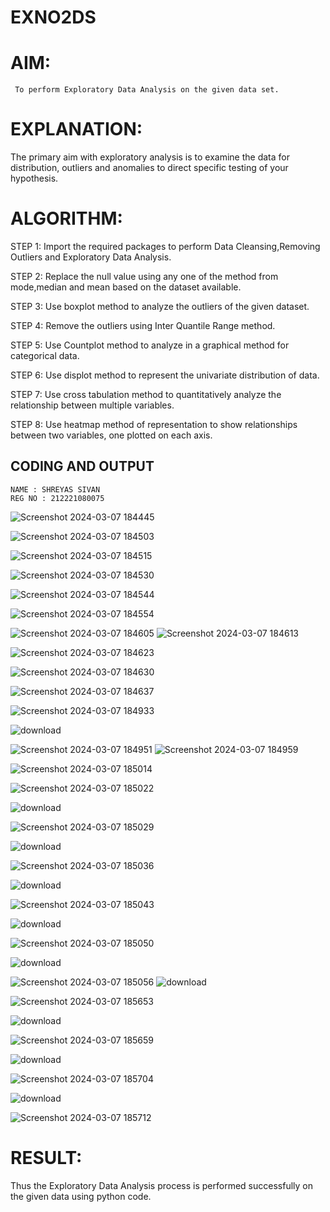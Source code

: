 # EXNO2DS
# AIM:
     To perform Exploratory Data Analysis on the given data set.
      
# EXPLANATION:
  The primary aim with exploratory analysis is to examine the data for distribution, outliers and anomalies to direct specific testing of your hypothesis.
  
# ALGORITHM:
STEP 1: Import the required packages to perform Data Cleansing,Removing Outliers and Exploratory Data Analysis.

STEP 2: Replace the null value using any one of the method from mode,median and mean based on the dataset available.

STEP 3: Use boxplot method to analyze the outliers of the given dataset.

STEP 4: Remove the outliers using Inter Quantile Range method.

STEP 5: Use Countplot method to analyze in a graphical method for categorical data.

STEP 6: Use displot method to represent the univariate distribution of data.

STEP 7: Use cross tabulation method to quantitatively analyze the relationship between multiple variables.

STEP 8: Use heatmap method of representation to show relationships between two variables, one plotted on each axis.

## CODING AND OUTPUT
```
NAME : SHREYAS SIVAN
REG NO : 212221080075
```

![Screenshot 2024-03-07 184445](https://github.com/charumathiramesh/EXNO2DS/assets/120204455/c8071999-31a5-440f-81f8-81ddc609562a)

![Screenshot 2024-03-07 184503](https://github.com/charumathiramesh/EXNO2DS/assets/120204455/4a7bda86-39f3-4521-9e2f-392905bf7dc8)


![Screenshot 2024-03-07 184515](https://github.com/charumathiramesh/EXNO2DS/assets/120204455/59610d4e-4da8-40d4-95c6-7badf5406e7c)


![Screenshot 2024-03-07 184530](https://github.com/charumathiramesh/EXNO2DS/assets/120204455/df5b2958-31a5-4f50-b914-963b0feb5531)

![Screenshot 2024-03-07 184544](https://github.com/charumathiramesh/EXNO2DS/assets/120204455/5561c748-5488-4344-bee1-3d485472ae20)

![Screenshot 2024-03-07 184554](https://github.com/charumathiramesh/EXNO2DS/assets/120204455/12b0de4a-f71d-4bac-860c-e64f1c98dc0e)

![Screenshot 2024-03-07 184605](https://github.com/charumathiramesh/EXNO2DS/assets/120204455/92fae100-efd6-4046-b947-0596fec90510)
![Screenshot 2024-03-07 184613](https://github.com/charumathiramesh/EXNO2DS/assets/120204455/a7d5ea10-3512-41ad-8ac1-586b6bb266c4)

![Screenshot 2024-03-07 184623](https://github.com/charumathiramesh/EXNO2DS/assets/120204455/6c8a9705-dec2-4c79-b679-7e7106aec017)

![Screenshot 2024-03-07 184630](https://github.com/charumathiramesh/EXNO2DS/assets/120204455/a5b6b489-e8e2-4c0e-8d92-6e80c53ba2a8)

![Screenshot 2024-03-07 184637](https://github.com/charumathiramesh/EXNO2DS/assets/120204455/2ed9e63c-3393-434a-8c25-1bd372291679)

![Screenshot 2024-03-07 184933](https://github.com/charumathiramesh/EXNO2DS/assets/120204455/f741fd37-71e7-4af8-8c04-067d46ecceeb)

![download](https://github.com/charumathiramesh/EXNO2DS/assets/120204455/e7a6e7f2-69dd-4d8b-9c0f-5c5b77660059)

![Screenshot 2024-03-07 184951](https://github.com/charumathiramesh/EXNO2DS/assets/120204455/c9e68755-744f-46c4-b20c-4a9154e7f05e)
![Screenshot 2024-03-07 184959](https://github.com/charumathiramesh/EXNO2DS/assets/120204455/ac820af9-3415-493a-8168-171f1e99db37)


![Screenshot 2024-03-07 185014](https://github.com/charumathiramesh/EXNO2DS/assets/120204455/3654bd55-5377-43dd-9a5a-ed68954c0852)



![Screenshot 2024-03-07 185022](https://github.com/charumathiramesh/EXNO2DS/assets/120204455/079658b9-8d69-4a51-8788-63f73aaf3c9d)

![download](https://github.com/charumathiramesh/EXNO2DS/assets/120204455/2bb3728a-7b12-41ac-9181-b7dbc1550c2a)

![Screenshot 2024-03-07 185029](https://github.com/charumathiramesh/EXNO2DS/assets/120204455/7e455d82-b336-4550-ad05-130dde803a46)

![download](https://github.com/charumathiramesh/EXNO2DS/assets/120204455/d87f1acf-0fe1-4675-ab8e-903d5a1d8302)

![Screenshot 2024-03-07 185036](https://github.com/charumathiramesh/EXNO2DS/assets/120204455/9499748d-2cb2-4fc1-8023-a6560b6f8c46)

![download](https://github.com/charumathiramesh/EXNO2DS/assets/120204455/9c3b5bb5-f589-4ae4-a22d-8cdf16b4e700)

![Screenshot 2024-03-07 185043](https://github.com/charumathiramesh/EXNO2DS/assets/120204455/54d9c251-d4c3-4186-9589-43eef2e504fb)

![download](https://github.com/charumathiramesh/EXNO2DS/assets/120204455/0feda8e0-6bd6-4a55-a66f-62ca6a3b1acc)

![Screenshot 2024-03-07 185050](https://github.com/charumathiramesh/EXNO2DS/assets/120204455/3ad17616-6849-48af-942f-d168cb38d1f0)

![download](https://github.com/charumathiramesh/EXNO2DS/assets/120204455/eaf510e8-01f1-4f68-a306-c2d9be01956c)

![Screenshot 2024-03-07 185056](https://github.com/charumathiramesh/EXNO2DS/assets/120204455/ba6c5782-522e-42b0-b89f-f0b18552c33d)
![download](https://github.com/charumathiramesh/EXNO2DS/assets/120204455/610f0cc6-a567-4892-80c1-a20938fbc3b0)


![Screenshot 2024-03-07 185653](https://github.com/charumathiramesh/EXNO2DS/assets/120204455/905509db-756c-4c86-9075-9ac9357637b7)

![download](https://github.com/charumathiramesh/EXNO2DS/assets/120204455/906ca836-c95a-4883-aa88-25e627549a23)

![Screenshot 2024-03-07 185659](https://github.com/charumathiramesh/EXNO2DS/assets/120204455/7e32b648-60cf-4931-89fe-64c8e4702c15)

![download](https://github.com/charumathiramesh/EXNO2DS/assets/120204455/32ca400f-a337-4319-9ec1-7774383f3f55)



![Screenshot 2024-03-07 185704](https://github.com/charumathiramesh/EXNO2DS/assets/120204455/2b0c093b-ccc3-4127-8fcc-2b43af8c97e8)


![download](https://github.com/charumathiramesh/EXNO2DS/assets/120204455/08d7611c-6d6a-406f-98ca-30d3b0ca9266)


![Screenshot 2024-03-07 185712](https://github.com/charumathiramesh/EXNO2DS/assets/120204455/4ff6637b-c7ef-4cb6-a2a9-5d499e34172c)


       

# RESULT:
Thus the Exploratory Data Analysis process is performed successfully on the given data using python code.
